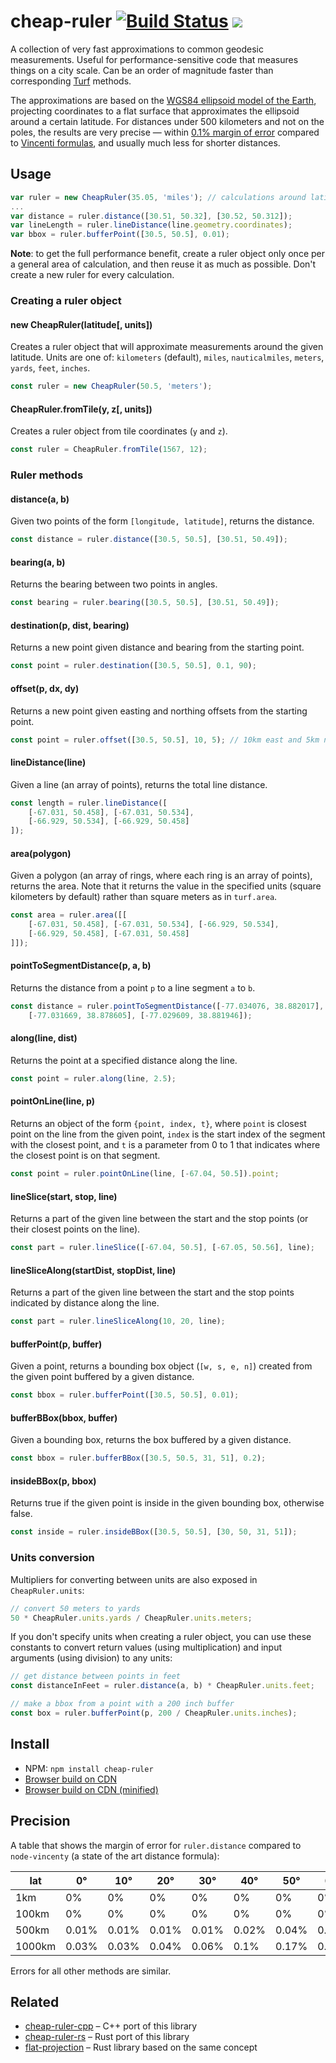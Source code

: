 # cheap-ruler [![Build Status](https://travis-ci.org/mapbox/cheap-ruler.svg?branch=master)](https://travis-ci.org/mapbox/cheap-ruler) [![](https://img.shields.io/badge/simply-awesome-brightgreen.svg)](https://github.com/mourner/projects)

A collection of very fast approximations to common geodesic measurements.
Useful for performance-sensitive code that measures things on a city scale. Can be an order of magnitude faster than corresponding [Turf](http://turfjs.org/) methods.

The approximations are based on the [WGS84 ellipsoid model of the Earth](https://en.wikipedia.org/wiki/Earth_radius#Meridional), projecting coordinates to a flat surface that approximates the ellipsoid around a certain latitude.
For distances under 500 kilometers and not on the poles,
the results are very precise — within [0.1% margin of error](#precision)
compared to [Vincenti formulas](https://en.wikipedia.org/wiki/Vincenty%27s_formulae),
and usually much less for shorter distances.

## Usage

```js
var ruler = new CheapRuler(35.05, 'miles'); // calculations around latitude 35
...
var distance = ruler.distance([30.51, 50.32], [30.52, 50.312]);
var lineLength = ruler.lineDistance(line.geometry.coordinates);
var bbox = ruler.bufferPoint([30.5, 50.5], 0.01);
```

**Note**: to get the full performance benefit,
create a ruler object only once per a general area of calculation,
and then reuse it as much as possible.
Don't create a new ruler for every calculation.

### Creating a ruler object

#### new CheapRuler(latitude[, units])

Creates a ruler object that will approximate measurements around the given latitude.
Units are one of: `kilometers` (default), `miles`, `nauticalmiles`, `meters`, `yards`, `feet`, `inches`.

```js
const ruler = new CheapRuler(50.5, 'meters');
````

#### CheapRuler.fromTile(y, z[, units])

Creates a ruler object from tile coordinates (`y` and `z`).

```js
const ruler = CheapRuler.fromTile(1567, 12);
```

### Ruler methods

#### distance(a, b)

Given two points of the form `[longitude, latitude]`, returns the distance.

```js
const distance = ruler.distance([30.5, 50.5], [30.51, 50.49]);
```

#### bearing(a, b)

Returns the bearing between two points in angles.

```js
const bearing = ruler.bearing([30.5, 50.5], [30.51, 50.49]);
```

#### destination(p, dist, bearing)

Returns a new point given distance and bearing from the starting point.

```js
const point = ruler.destination([30.5, 50.5], 0.1, 90);
```

#### offset(p, dx, dy)

Returns a new point given easting and northing offsets from the starting point.

```js
const point = ruler.offset([30.5, 50.5], 10, 5); // 10km east and 5km north
```

#### lineDistance(line)

Given a line (an array of points), returns the total line distance.

```js
const length = ruler.lineDistance([
    [-67.031, 50.458], [-67.031, 50.534],
    [-66.929, 50.534], [-66.929, 50.458]
]);
```

#### area(polygon)

Given a polygon (an array of rings, where each ring is an array of points), returns the area.
Note that it returns the value in the specified units
(square kilometers by default) rather than square meters as in `turf.area`.

```js
const area = ruler.area([[
    [-67.031, 50.458], [-67.031, 50.534], [-66.929, 50.534],
    [-66.929, 50.458], [-67.031, 50.458]
]]);
```

#### pointToSegmentDistance(p, a, b)

Returns the distance from a point `p` to a line segment `a` to `b`.

```js
const distance = ruler.pointToSegmentDistance([-77.034076, 38.882017],
    [-77.031669, 38.878605], [-77.029609, 38.881946]);
````

#### along(line, dist)

Returns the point at a specified distance along the line.

```js
const point = ruler.along(line, 2.5);
```

#### pointOnLine(line, p)

Returns an object of the form `{point, index, t}`, where `point` is closest point on the line from the given point,
`index` is the start index of the segment with the closest point, and `t` is a parameter from 0 to 1 that indicates
where the closest point is on that segment.

```js
const point = ruler.pointOnLine(line, [-67.04, 50.5]).point;
```

#### lineSlice(start, stop, line)

Returns a part of the given line between the start and the stop points (or their closest points on the line).

```js
const part = ruler.lineSlice([-67.04, 50.5], [-67.05, 50.56], line);
```

#### lineSliceAlong(startDist, stopDist, line)

Returns a part of the given line between the start and the stop points indicated by distance along the line.

```js
const part = ruler.lineSliceAlong(10, 20, line);
```

#### bufferPoint(p, buffer)

Given a point, returns a bounding box object (`[w, s, e, n]`) created from the given point buffered by a given distance.

```js
const bbox = ruler.bufferPoint([30.5, 50.5], 0.01);
```

#### bufferBBox(bbox, buffer)

Given a bounding box, returns the box buffered by a given distance.

```js
const bbox = ruler.bufferBBox([30.5, 50.5, 31, 51], 0.2);
```

#### insideBBox(p, bbox)

Returns true if the given point is inside in the given bounding box, otherwise false.

```js
const inside = ruler.insideBBox([30.5, 50.5], [30, 50, 31, 51]);
```

### Units conversion

Multipliers for converting between units are also exposed in `CheapRuler.units`:

```js
// convert 50 meters to yards
50 * CheapRuler.units.yards / CheapRuler.units.meters;
```

If you don't specify units when creating a ruler object,
you can use these constants to convert return values (using multiplication)
and input arguments (using division) to any units:

```js
// get distance between points in feet
const distanceInFeet = ruler.distance(a, b) * CheapRuler.units.feet;

// make a bbox from a point with a 200 inch buffer
const box = ruler.bufferPoint(p, 200 / CheapRuler.units.inches);
```

## Install

- NPM: `npm install cheap-ruler`
- [Browser build on CDN](https://unpkg.com/cheap-ruler@3.0.1/cheap-ruler.js)
- [Browser build on CDN (minified)](https://unpkg.com/cheap-ruler@3.0.1/cheap-ruler.min.js)

## Precision

A table that shows the margin of error for `ruler.distance` compared to `node-vincenty`
(a state of the art distance formula):

| lat | 0&deg; | 10&deg; | 20&deg; | 30&deg; | 40&deg; | 50&deg; | 60&deg; | 70&deg; | 80&deg; |
| --- |  --- | --- | --- | --- | --- | --- | --- | --- | --- |
| 1km | 0% | 0% | 0% | 0% | 0% | 0% | 0% | 0% | 0% |
| 100km | 0% | 0% | 0% | 0% | 0% | 0% | 0% | 0.01% | 0.03% |
| 500km | 0.01% | 0.01% | 0.01% | 0.01% | 0.02% | 0.04% | 0.08% | 0.2% | 0.83% |
| 1000km | 0.03% | 0.03% | 0.04% | 0.06% | 0.1% | 0.17% | 0.33% | 0.8% | 3.38% |

Errors for all other methods are similar.

## Related

- [cheap-ruler-cpp](https://github.com/mapbox/cheap-ruler-cpp) – C++ port of this library
- [cheap-ruler-rs](https://github.com/vipera/cheap-ruler-rs) – Rust port of this library
- [flat-projection](https://github.com/Turbo87/flat-projection-rs) – Rust library based on the same concept
